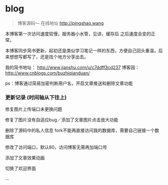 # blog

> 博客源码～ 在线地址  http://pingshao.wang

本博客第一次访问速度较慢，服务器小水管，见谅，缓存后 之后速度会变的正常。

本博客同步简书更新，起初还是类似学习笔记一样的东西，方便自己回头重温，后来想想写都写了，还是找个地方分享出去。

我的简书地址： http://www.jianshu.com/u/c7ddff3cd237
博客园： http://www.cnblogs.com/buzhiqianduan/

ps：博客通过简易加密判断用户名，开启文章推送和删除文章功能


### 更新记录 (时间轴从下往上)

修复图片上传端口未更换问题

修复了图片没有自适应bug／添加了文章图片点击放大功能

删除了源码中的私人信息   fork不能再直接访问我的数据库，需要自己链接一个数据库

修改了访问端口，默认80，访问博客无需再加端口号

添加了文章效果动画

切换了欢迎界面

...






